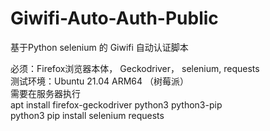 # Giwifi-Auto-Auth-Public
基于Python selenium 的 Giwifi 自动认证脚本  

必须：Firefox浏览器本体， Geckodriver， selenium, requests  
测试环境：Ubuntu 21.04 ARM64 （树莓派）  
需要在服务器执行  
    apt install firefox-geckodriver python3 python3-pip  
    python3 pip install selenium requests